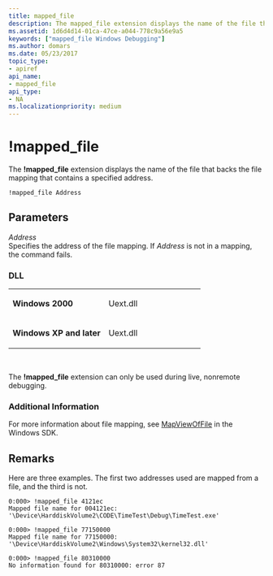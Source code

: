 ```yaml
---
title: mapped_file
description: The mapped_file extension displays the name of the file that backs the file mapping that contains a specified address.
ms.assetid: 1d6d4d14-01ca-47ce-a044-778c9a56e9a5
keywords: ["mapped_file Windows Debugging"]
ms.author: domars
ms.date: 05/23/2017
topic_type:
- apiref
api_name:
- mapped_file
api_type:
- NA
ms.localizationpriority: medium
---
```


# !mapped\_file


The **!mapped\_file** extension displays the name of the file that backs the file mapping that contains a specified address.

```dbgcmd
!mapped_file Address
```

## <span id="Parameters"></span><span id="parameters"></span><span id="PARAMETERS"></span>Parameters


<span id="_______Address______"></span><span id="_______address______"></span><span id="_______ADDRESS______"></span> *Address*   
Specifies the address of the file mapping. If *Address* is not in a mapping, the command fails.

### <span id="DLL"></span><span id="dll"></span>DLL

<table>
<colgroup>
<col width="50%" />
<col width="50%" />
</colgroup>
<tbody>
<tr class="odd">
<td align="left"><p><strong>Windows 2000</strong></p></td>
<td align="left"><p>Uext.dll</p></td>
</tr>
<tr class="even">
<td align="left"><p><strong>Windows XP and later</strong></p></td>
<td align="left"><p>Uext.dll</p></td>
</tr>
</tbody>
</table>

 

The **!mapped\_file** extension can only be used during live, nonremote debugging.

### <span id="Additional_Information"></span><span id="additional_information"></span><span id="ADDITIONAL_INFORMATION"></span>Additional Information

For more information about file mapping, see [MapViewOfFile](https://go.microsoft.com/fwlink/p/?linkid=123354) in the Windows SDK.

Remarks
-------

Here are three examples. The first two addresses used are mapped from a file, and the third is not.

```dbgcmd
0:000> !mapped_file 4121ec 
Mapped file name for 004121ec: '\Device\HarddiskVolume2\CODE\TimeTest\Debug\TimeTest.exe'

0:000> !mapped_file 77150000 
Mapped file name for 77150000: '\Device\HarddiskVolume2\Windows\System32\kernel32.dll'

0:000> !mapped_file 80310000 
No information found for 80310000: error 87
```

 

 





